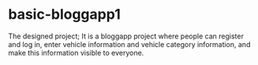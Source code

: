 # basic-bloggapp1
 The designed project; It is a bloggapp project where people can register and log in, enter vehicle information and vehicle category information, and make this information visible to everyone.
